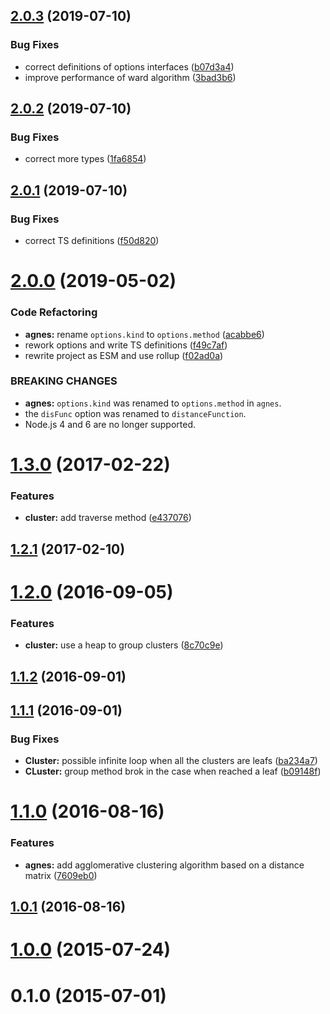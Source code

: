 ## [2.0.3](https://github.com/mljs/hclust/compare/v2.0.2...v2.0.3) (2019-07-10)


### Bug Fixes

* correct definitions of options interfaces ([b07d3a4](https://github.com/mljs/hclust/commit/b07d3a4))
* improve performance of ward algorithm ([3bad3b6](https://github.com/mljs/hclust/commit/3bad3b6))



## [2.0.2](https://github.com/mljs/hclust/compare/v2.0.1...v2.0.2) (2019-07-10)


### Bug Fixes

* correct more types ([1fa6854](https://github.com/mljs/hclust/commit/1fa6854))



## [2.0.1](https://github.com/mljs/hclust/compare/v2.0.0...v2.0.1) (2019-07-10)


### Bug Fixes

* correct TS definitions ([f50d820](https://github.com/mljs/hclust/commit/f50d820))



# [2.0.0](https://github.com/mljs/hclust/compare/v1.3.0...v2.0.0) (2019-05-02)


### Code Refactoring

* **agnes:** rename `options.kind` to `options.method` ([acabbe6](https://github.com/mljs/hclust/commit/acabbe6))
* rework options and write TS definitions ([f49c7af](https://github.com/mljs/hclust/commit/f49c7af))
* rewrite project as ESM and use rollup ([f02ad0a](https://github.com/mljs/hclust/commit/f02ad0a))


### BREAKING CHANGES

* **agnes:** `options.kind` was renamed to `options.method` in `agnes`.
* the `disFunc` option was renamed to `distanceFunction`.
* Node.js 4 and 6 are no longer supported.



<a name="1.3.0"></a>
# [1.3.0](https://github.com/mljs/hclust/compare/v1.2.1...v1.3.0) (2017-02-22)


### Features

* **cluster:** add traverse method ([e437076](https://github.com/mljs/hclust/commit/e437076))



<a name="1.2.1"></a>
## [1.2.1](https://github.com/mljs/hclust/compare/v1.2.0...v1.2.1) (2017-02-10)



<a name="1.2.0"></a>
# [1.2.0](https://github.com/mljs/hclust/compare/v1.1.2...v1.2.0) (2016-09-05)


### Features

* **cluster:** use a heap to group clusters ([8c70c9e](https://github.com/mljs/hclust/commit/8c70c9e))



<a name="1.1.2"></a>
## [1.1.2](https://github.com/mljs/hclust/compare/v1.1.1...v1.1.2) (2016-09-01)



<a name="1.1.1"></a>
## [1.1.1](https://github.com/mljs/hclust/compare/v1.1.0...v1.1.1) (2016-09-01)


### Bug Fixes

* **Cluster:** possible infinite loop when all the clusters are leafs ([ba234a7](https://github.com/mljs/hclust/commit/ba234a7))
* **CLuster:** group method brok in the case when reached a leaf ([b09148f](https://github.com/mljs/hclust/commit/b09148f))



<a name="1.1.0"></a>
# [1.1.0](https://github.com/mljs/hclust/compare/v1.0.1...v1.1.0) (2016-08-16)


### Features

* **agnes:** add agglomerative clustering algorithm based on a distance matrix ([7609eb0](https://github.com/mljs/hclust/commit/7609eb0))



<a name="1.0.1"></a>
## [1.0.1](https://github.com/mljs/hclust/compare/v1.0.0...v1.0.1) (2016-08-16)



<a name="1.0.0"></a>
# [1.0.0](https://github.com/mljs/hclust/compare/v0.1.0...v1.0.0) (2015-07-24)



<a name="0.1.0"></a>
# 0.1.0 (2015-07-01)



